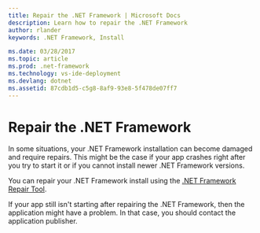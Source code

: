 ```yaml
---
title: Repair the .NET Framework | Microsoft Docs
description: Learn how to repair the .NET Framework
author: rlander
keywords: .NET Framework, Install

ms.date: 03/28/2017
ms.topic: article
ms.prod: .net-framework
ms.technology: vs-ide-deployment
ms.devlang: dotnet
ms.assetid: 87cdb1d5-c5g8-8af9-93e8-5f478de07ff7
---
```


# Repair the .NET Framework

In some situations, your .NET Framework installation can become damaged and require repairs. This might be the case if your app crashes right after you try to start it or if you cannot install newer .NET Framework versions.

You can repair your .NET Framework install using the [.NET Framework Repair Tool](http://download.microsoft.com/download/2/B/D/2BDE5459-2225-48B8-830C-AE19CAF038F1/NetFxRepairTool.exe).

If your app still isn't starting after repairing the .NET Framework, then the application might have a problem. In that case, you should contact the application publisher.
